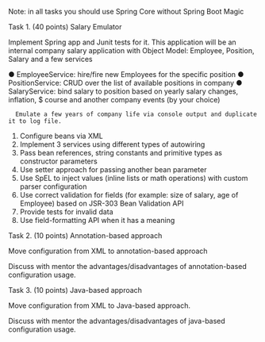 Note: in all tasks you should use Spring Core without Spring Boot Magic

Task 1. (40 points) Salary Emulator

Implement Spring app and Junit tests for it. This application will be an internal company salary application with Object Model: Employee, Position, Salary and a few services

●	EmployeeService: hire/fire new Employees for the specific position
●	PositionService: CRUD over the list of available positions in company
●	SalaryService: bind salary to position based on yearly salary changes, inflation, $ course and another company events (by your choice)

      Emulate a few years of company life via console output and duplicate it to log file.

1.	Configure beans via XML
2.	Implement 3 services using different types of autowiring
3.	Pass bean references, string constants and primitive types as constructor parameters 
4.	Use setter approach for passing another bean parameter
5.	Use SpEL to inject values (inline lists or math operations) with custom parser configuration
6.	Use correct validation for fields (for example: size of salary, age of Employee) based on JSR-303 Bean Validation API
7.	Provide tests for invalid data
8.	Use field-formatting API when it has a meaning

Task 2. (10 points) Annotation-based approach

Move configuration from XML to annotation-based approach

Discuss with mentor the advantages/disadvantages of annotation-based configuration usage.

Task 3. (10 points) Java-based approach

Move configuration from XML to Java-based approach.

Discuss with mentor the advantages/disadvantages of java-based configuration usage.


